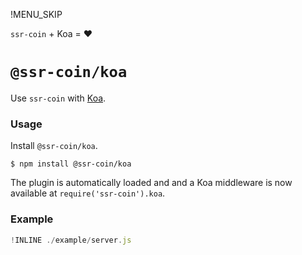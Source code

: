 !MENU_SKIP

`ssr-coin` + Koa = :heart:

# `@ssr-coin/koa`

Use `ssr-coin` with [Koa](https://github.com/koajs/koa).

### Usage

Install `@ssr-coin/koa`.

~~~shell
$ npm install @ssr-coin/koa
~~~

The plugin is automatically loaded and
and a Koa middleware is now available at `require('ssr-coin').koa`.

### Example

~~~js
!INLINE ./example/server.js
~~~
